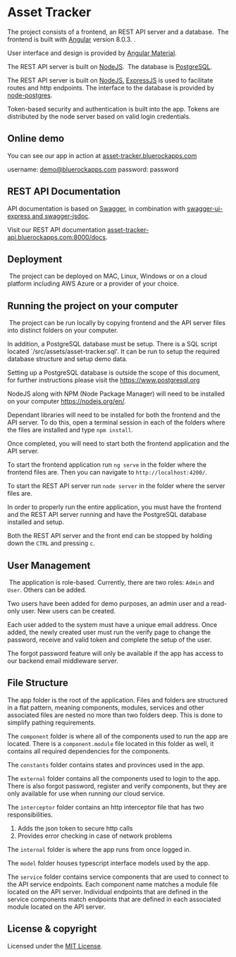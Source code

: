 # Asset Tracker

The project consists of a frontend, an REST API server and a database.
​
The frontend is built with <a href="https://angular.io/">Angular</a> version 8.0.3. .

User interface and design is provided by <a href="https://material.angular.io/">Angular Material</a>.

The REST API server is built on <a href="https://nodejs.org/en/">NodeJS</a>.
​
The database is <a href="https://www.postgresql.org/">PostgreSQL</a>.

The REST API server is built on <a href="https://nodejs.org/en/">NodeJS.</a> <a href="https://expressjs.com/">ExpressJS</a> is used to facilitate routes and http endpoints. The interface to the database is provided by <a href="https://node-postgres.com/">node-postgres</a>.

Token-based security and authentication is built into the app. Tokens are distributed by the node server based on valid login credentials.

## Online demo

You can see our app in action at <a href="http://asset-tracker.bluerockapps.com" target="_blank">asset-tracker.bluerockapps.com</a>

username: demo@bluerockapps.com
password: password

## REST API Documentation

API documentation is based on <a href="https://swagger.io/" target="_blank">Swagger</a>, in combination with <a href="https://github.com/scottie1984/swagger-ui-express" target="_blank">swagger-ui-express and <a href="https://github.com/Surnet/swagger-jsdoc" target="_blank">swagger-jsdoc</a>.

Visit our REST API documentation <a href="http://asset-tracker-api.bluerockapps.com:8000/docs" target="_blank">asset-tracker-api.bluerockapps.com:8000/docs</a>.
​
## Deployment
​
The project can be deployed on MAC, Linux, Windows or on a cloud platform including AWS Azure or a provider of your choice. 
​
## Running the project on your computer
​
The project can be run locally by copying frontend and the API server files into distinct folders on your computer. 

In addition, a PostgreSQL database must be setup. There is a SQL script located `/src/assets/asset-tracker.sql'. It can be run to setup the required database structure and setup demo data. 

Setting up a PostgreSQL database is outside the scope of this document, for further instructions please visit the https://www.postgresql.org

NodeJS along with NPM (Node Package Manager) will need to be installed on your computer https://nodejs.org/en/. 

Dependant libraries will need to be installed for both the frontend and the API server. To do this, open a terminal session in each of the folders where the files are installed and type `npm install`.

Once completed, you will need to start both the frontend application and the API server. 

To start the frontend application run `ng serve` in the folder where the frontend files are. Then you can navigate to `http://localhost:4200/`.

To start the REST API server run `node server` in the folder where the server files are.

In order to properly run the entire application, you must have the frontend and the REST API server running and have the PostgreSQL database installed and setup.

Both the REST API server and the front end can be stopped by holding down the `CTRL` and pressing `c`.
​
## User Management
​
The application is role-based. Currently, there are two roles: `Admin` and `User`. Others can be added. 

Two users have been added for demo purposes, an admin user and a read-only user. New users can be created.

Each user added to the system must have a unique email address. Once added, the newly created user must run the verify page to change the password, receive and valid token and complete the setup of the user.

The forgot password feature will only be available if the app has access to our backend email middleware server.

## File Structure

The app folder is the root of the application. Files and folders are structured in a flat pattern, meaning components, modules, services and other associated files are nested no more than two folders deep.  This is done to simplify pathing requirements.

The `component` folder is where all of the components used to run the app are located. There is a `component.module` file located in this folder as well, it contains all required dependencies for the components.

The `constants` folder contains states and provinces used in the app.

The `external` folder contains all the components used to login to the app. There is also forgot password, register and verify components, but they are only available for use when running our cloud service.

The `interceptor` folder contains an http interceptor file that has two responsibilities.

1. Adds the json token to secure http calls
2. Provides error checking in case of network problems

The `internal` folder is where the app runs from once logged in.

The `model` folder houses typescript interface models used by the app.

The `service` folder contains service components that are used to connect to the API service endpoints. Each component name matches a module file located on the API server. Individual endpoints that are defined in the service components match endpoints that are defined in each associated module located on the API server.

## License & copyright

Licensed under the [MIT License](LICENSE).